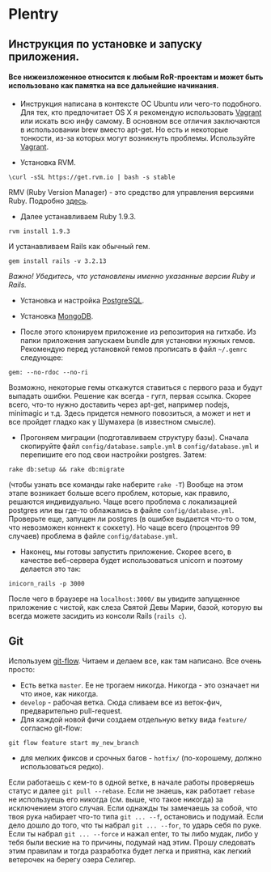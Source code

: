 # Plentry

## Инструкция по установке и запуску приложения.

#### Все нижеизложенное относится к любым RoR-проектам и может быть использовано как памятка на все дальнейшие начинания.

* Инструкция написана в контексте ОС Ubuntu или чего-то подобного. Для тех, кто предпочитает OS X я рекомендую использовать [Vagrant](http://www.vagrantup.com/) или искать всю инфу самому. В основном все отличия заключаются в использовании brew вместо apt-get. Но есть и некоторые тонкости, из-за которых могут возникнуть проблемы. Используйте [Vagrant](http://www.vagrantup.com/).

* Установка RVM.
```
\curl -sSL https://get.rvm.io | bash -s stable
```
RMV (Ruby Version Manager) - это средство для управления версиями Ruby. Подробно [здесь](http://habrahabr.ru/post/120504/).

* Далее устанавливаем Ruby 1.9.3.
```
rvm install 1.9.3
```
И устанавливаем Rails как обычный гем.
```
gem install rails -v 3.2.13
```
*Важно! Убедитесь, что установлены именно указанные версии Ruby и Rails.*

* Установка и настройка [PostgreSQL](http://hexvolt.blogspot.ru/2012/11/postgresql-91-ubuntu-1204.html).

* Установка [MongoDB](http://docs.mongodb.org/manual/tutorial/install-mongodb-on-ubuntu/).

* После этого клонируем приложение из репозитория на гитхабе. Из папки приложения запускаем bundle для установки нужных гемов.
Рекомендую перед установкой гемов прописать в файл `~/.gemrc` следующее:
```
gem: --no-rdoc --no-ri
```
Возможно, некоторые гемы откажутся ставиться с первого раза и будут выпадать ошибки. Решение как всегда - гугл, первая ссылка. Скорее всего, что-то нужно доставить через apt-get, например nodejs, minimagic и т.д. Здесь придется немного повозиться, а может и нет и все пройдет гладко как у Шумахера (в известном смысле).

* Прогоняем миграции (подготавливаем структуру базы). Сначала скопируйте файл `config/database.sample.yml` в `config/database.yml` и перепишите его под свои настройки postgres. Затем:
```
rake db:setup && rake db:migrate
```
(чтобы узнать все команды rake наберите `rake -T`)
Вообще на этом этапе возникает больше всего проблем, которые, как правило, решаются индивидуально. Чаще всего проблема с локализацией postgres или вы где-то облажались в файле `config/database.yml`. Проверьте еще, запущен ли postgres (в ошибке выдается что-то о том, что невозможен коннект к соккету). Но чаще всего (процентов 99 случаев) проблема в файле `config/database.yml`.

* Наконец, мы готовы запустить приложение. Скорее всего, в качестве веб-сервера будет использоваться unicorn и поэтому делается это так:
```
inicorn_rails -p 3000
```
После чего в браузере на `localhost:3000/` вы увидите запущенное приложение с чистой, как слеза Святой Девы Марии, базой, которую вы всегда можете засидить из консоли Rails (`rails c`).

## Git

Используем [git-flow](http://habrahabr.ru/post/147260/). Читаем и делаем все, как там написано. Все очень просто:
* Есть ветка `master`. Ее не трогаем никогда. Никогда - это означает ни что иное, как никогда.
* `develop` - рабочая ветка. Сюда сливаем все из веток-фич, предварительно pull-request.
* Для каждой новой фичи создаем отдельную ветку вида `feature/` согласно git-flow:
```
git flow feature start my_new_branch
```
* для мелких фиксов и срочных багов - `hotfix/` (по-хорошему, должно использоваться редко).

Если работаешь с кем-то в одной ветке, в начале работы проверяешь статус и далее `git pull --rebase`. Если не знаешь, как работает `rebase` не используешь его никогда (см. выше, что такое никогда) за исключением этого случая. 
Если однажды ты замечаешь за собой, что твоя рука набирает что-то типа `git ... --f`, остановись и подумай. Если дело дошло до того, что ты набрал `git ... --for`, то ударь себя по руке. Если ты набрал `git ... --force` и нажал enter, то ты либо мудак, либо у тебя были веские на то причины, подумай над этим.
Прошу следовать этим правилам и тогда разработка будет легка и приятна, как легкий ветерочек на берегу озера Селигер. 
